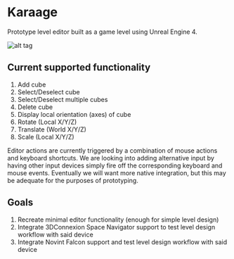 # Karaage
Prototype level editor built as a game level using Unreal Engine 4.

![alt tag](https://github.com/cs210/Karaage/blob/master/editor.png)

## Current supported functionality
1. Add cube
2. Select/Deselect cube
3. Select/Deselect multiple cubes
4. Delete cube
5. Display local orientation (axes) of cube
6. Rotate (Local X/Y/Z)
7. Translate (World X/Y/Z)
8. Scale (Local X/Y/Z)

Editor actions are currently triggered by a combination of mouse actions and keyboard shortcuts. We are looking into adding alternative input by having other input devices simply fire off the corresponding keyboard and mouse events. Eventually we will want more native integration, but this may be adequate for the purposes of prototyping.

## Goals
1. Recreate minimal editor functionality (enough for simple level design)
2. Integrate 3DConnexion Space Navigator support to test level design workflow with said device
3. Integrate Novint Falcon support and test level design workflow with said device

